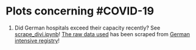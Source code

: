 # Plots concerning #COVID-19

1. Did German hospitals exceed their capacity recently? See [scrape_divi.ipynb](https://github.com/pschwede/covid19plots/blob/master/scrape_divi.ipynb)! [The raw data used](https://raw.githubusercontent.com/pschwede/covid19plots/master/data/current_values.tsv) has been scraped from [German intensive registry](https://divi.de/register/intensivregister)!
